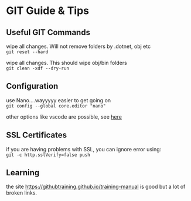 # GIT Guide & Tips

## Useful GIT Commands

wipe all changes. Will not remove folders by .dotnet, obj etc  
`git reset --hard`

wipe all changes. This should wipe obj/bin folders  
`git clean -xdf --dry-run `

## Configuration
use Nano....wayyyyy easier to get going on  
`git config --global core.editor "nano"`

other options like vscode are possible, see [here](https://salferrarello.com/git-commit-message-editor/)  

## SSL Certificates
if you are having problems with SSL, you can ignore error using:  
`git -c http.sslVerify=false push`

## Learning
the site https://githubtraining.github.io/training-manual is good but a lot of broken links.
